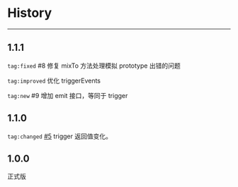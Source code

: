 # History

---
## 1.1.1

`tag:fixed` #8 修复 mixTo 方法处理模拟 prototype 出错的问题

`tag:improved` 优化 triggerEvents

`tag:new` #9 增加 emit 接口，等同于 trigger

## 1.1.0

`tag:changed` [#5](https://github.com/aralejs/events/issues/5) trigger 返回值变化。

## 1.0.0

正式版
